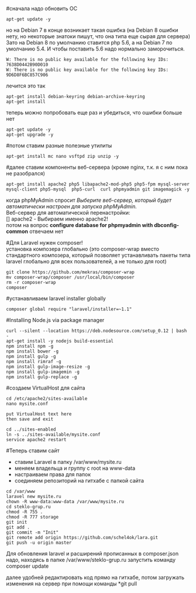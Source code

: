 #сначала надо обновить ОС
```
apt-get update -y 
```
но на Debian 7 в конце возникает такая ошибка (на Debian 8 ошибки нету, но некоторые знатоки пишут, что она типа еще сырая для сервера)  
Зато на Debian 8 по умолчанию ставится php 5.6, а на Debian 7 по умолчанию 5.4. И чтобы поставить 5.6 надо нормально заморочиться.
```
W: There is no public key available for the following key IDs:
7638D0442B90D010
W: There is no public key available for the following key IDs:
9D6D8F6BC857C906
```
лечится это так
```
apt-get install debian-keyring debian-archive-keyring
apt-get install
```

теперь можно попробовать еще раз и убедиться, что ошибки больше нет
```
apt-get update -y 
apt-get upgrade -y
```

#потом ставим разные полезные утилиты
```
apt-get install mc nano vsftpd zip unzip -y    
```

#далее ставим компоненты веб-сервера (кроме nginx, т.к. я с ним пока не разобрался)
```
apt-get install apache2 php5 libapache2-mod-php5 php5-fpm mysql-server mysql-client php5-mysql  php5-curl  curl phpmyadmin git imagemagick -y
```
когда phpMyAdmin спросит *Выберите веб-сервер, который будет автоматически настроен для запуска phpMyAdmin.*  
Веб-сервер для автоматической перенастройки:  
[] apache2     - Выбираем именно apache2!  
потом на вопрос **configure database for phpmyadmin with dbconfig-common** отвечаем нет  

#Для Laravel нужен composer!  
установка композера глобально (это composer-wrap вместо стандартного композера, который позволяет устанавливать пакеты типа laravel глобально для всех пользователей, а не только для root)
```
git clone https://github.com/mekras/composer-wrap
mv composer-wrap/composer /usr/local/bin/composer
rm -r composer-wrap
composer
```

#устанавливаем laravel installer globally
```
composer global require "laravel/installer=~1.1"
```

#Installing Node.js via package manager
```
curl --silent --location https://deb.nodesource.com/setup_0.12 | bash -
apt-get install -y nodejs build-essential
npm install npm -g
npm install bower -g
npm install gulp -g
npm install rimraf -g
npm install gulp-image-resize -g
npm install gulp-imagemin -g
npm install gulp-replace -g
```

#создаем VirtualHost для сайта
```
cd /etc/apache2/sites-available
nano mysite.conf

put VirtualHost text here
then save and exit

cd ../sites-enabled
ln -s ../sites-available/mysite.conf
service apache2 restart
```

#Теперь ставим сайт
- ставим Laravel в папку /var/www/mysite.ru
- меняем владельца и группу с root на www-data 
- настраиваем права для папок
- соединяем репозиторий на гитхабе с папкой сайта
```
cd /var/www
laravel new mysite.ru
chown -R www-data:www-data /var/www/mysite.ru
cd steklo-grup.ru
chmod -R 755 .
chmod -R 777 storage
git init
git add .
git commit -m "Init"
git remote add origin https://github.com/schel4ok/lara.git
git push -u origin master
```

Для обновления laravel и расширений прописанных в composer.json надо, находясь в папке /var/www/steklo-grup.ru запустить команду 
composer update


далее удобней редактировать код прямо на гитхабе, потом загружать изменения на сервер при помощи команды 
*git pull
